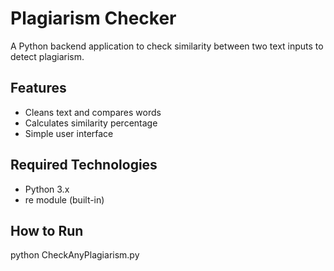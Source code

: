 # Plagiarism Checker

A Python backend application to check similarity between two text inputs to detect plagiarism.

## Features
- Cleans text and compares words
- Calculates similarity percentage
- Simple user interface

## Required Technologies
- Python 3.x
- re module (built-in)

## How to Run
python CheckAnyPlagiarism.py
